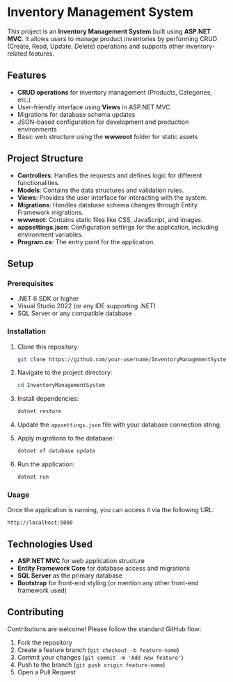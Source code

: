 # Inventory Management System

This project is an **Inventory Management System** built using **ASP.NET MVC**. It allows users to manage product inventories by performing CRUD (Create, Read, Update, Delete) operations and supports other inventory-related features.

## Features

- **CRUD operations** for inventory management (Products, Categories, etc.)
- User-friendly interface using **Views** in ASP.NET MVC
- Migrations for database schema updates
- JSON-based configuration for development and production environments
- Basic web structure using the **wwwroot** folder for static assets

## Project Structure

- **Controllers**: Handles the requests and defines logic for different functionalities.
- **Models**: Contains the data structures and validation rules.
- **Views**: Provides the user interface for interacting with the system.
- **Migrations**: Handles database schema changes through Entity Framework migrations.
- **wwwroot**: Contains static files like CSS, JavaScript, and images.
- **appsettings.json**: Configuration settings for the application, including environment variables.
- **Program.cs**: The entry point for the application.

## Setup

### Prerequisites

- .NET 6 SDK or higher
- Visual Studio 2022 (or any IDE supporting .NET)
- SQL Server or any compatible database

### Installation

1. Clone this repository:
   ```bash
   git clone https://github.com/your-username/InventoryManagementSystem.git
   ```
2. Navigate to the project directory:
   ```bash
   cd InventoryManagementSystem
   ```
3. Install dependencies:
   ```bash
   dotnet restore
   ```
4. Update the `appsettings.json` file with your database connection string.

5. Apply migrations to the database:
   ```bash
   dotnet ef database update
   ```

6. Run the application:
   ```bash
   dotnet run
   ```

### Usage

Once the application is running, you can access it via the following URL:
```
http://localhost:5000
```

## Technologies Used

- **ASP.NET MVC** for web application structure
- **Entity Framework Core** for database access and migrations
- **SQL Server** as the primary database
- **Bootstrap** for front-end styling (or mention any other front-end framework used)

## Contributing

Contributions are welcome! Please follow the standard GitHub flow:

1. Fork the repository
2. Create a feature branch (`git checkout -b feature-name`)
3. Commit your changes (`git commit -m 'Add new feature'`)
4. Push to the branch (`git push origin feature-name`)
5. Open a Pull Request
